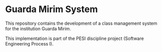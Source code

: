 # Guarda Mirim System
This repository contains the development of a class management system for the institution Guarda Mirim.

This implementation is part of the PESI discipline project (Software Engineering Process I).
